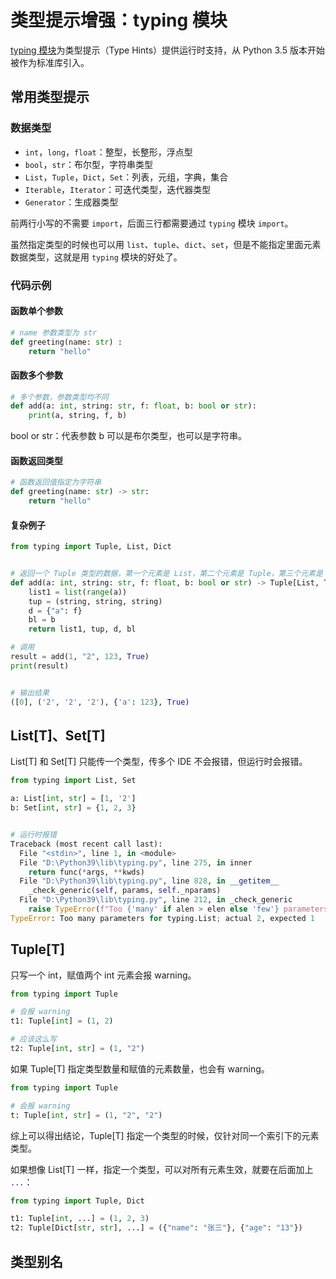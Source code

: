 # 类型提示增强：typing 模块

[typing 模块](https://github.com/python/cpython/blob/main/Lib/typing.py)为类型提示（Type Hints）提供运行时支持，从 Python 3.5 版本开始被作为标准库引入。

## 常用类型提示

### 数据类型

* `int`，`long`，`float`：整型，长整形，浮点型
* `bool`，`str`：布尔型，字符串类型
* `List`，`Tuple`，`Dict`，`Set`：列表，元组，字典，集合
* `Iterable`，`Iterator`：可迭代类型，迭代器类型
* `Generator`：生成器类型

前两行小写的不需要 `import`，后面三行都需要通过 `typing` 模块 `import`。 

虽然指定类型的时候也可以用 `list`、`tuple`、`dict`、`set`，但是不能指定里面元素数据类型，这就是用 `typing` 模块的好处了。

### 代码示例

#### 函数单个参数

```python
# name 参数类型为 str
def greeting(name: str) :
    return "hello"
```

#### 函数多个参数

```python
# 多个参数，参数类型均不同
def add(a: int, string: str, f: float, b: bool or str):
    print(a, string, f, b)
```

bool or str：代表参数 b 可以是布尔类型，也可以是字符串。

#### 函数返回类型

```python
# 函数返回值指定为字符串
def greeting(name: str) -> str:
    return "hello"
```

#### 复杂例子

```python
from typing import Tuple, List, Dict


# 返回一个 Tuple 类型的数据，第一个元素是 List，第二个元素是 Tuple，第三个元素是 Dict，第四个元素可以是字符串或布尔
def add(a: int, string: str, f: float, b: bool or str) -> Tuple[List, Tuple, Dict, str or bool]:
    list1 = list(range(a))
    tup = (string, string, string)
    d = {"a": f}
    bl = b
    return list1, tup, d, bl

# 调用
result = add(1, "2", 123, True)
print(result)


# 输出结果
([0], ('2', '2', '2'), {'a': 123}, True)
```

## List[T]、Set[T]

List[T] 和 Set[T] 只能传一个类型，传多个 IDE 不会报错，但运行时会报错。

```python
from typing import List, Set

a: List[int, str] = [1, '2']
b: Set[int, str] = {1, 2, 3}


# 运行时报错
Traceback (most recent call last):
  File "<stdin>", line 1, in <module>
  File "D:\Python39\lib\typing.py", line 275, in inner
    return func(*args, **kwds)
  File "D:\Python39\lib\typing.py", line 828, in __getitem__
    _check_generic(self, params, self._nparams)
  File "D:\Python39\lib\typing.py", line 212, in _check_generic
    raise TypeError(f"Too {'many' if alen > elen else 'few'} parameters for {cls};"
TypeError: Too many parameters for typing.List; actual 2, expected 1
```

## Tuple[T]

只写一个 int，赋值两个 int 元素会报 warning。

```python
from typing import Tuple

# 会报 warning
t1: Tuple[int] = (1, 2)

# 应该这么写
t2: Tuple[int, str] = (1, "2")
```

如果 Tuple[T] 指定类型数量和赋值的元素数量，也会有 warning。

```python
from typing import Tuple

# 会报 warning
t: Tuple[int, str] = (1, "2", "2") 
```

综上可以得出结论，Tuple[T] 指定一个类型的时候，仅针对同一个索引下的元素类型。

如果想像 List[T] 一样，指定一个类型，可以对所有元素生效，就要在后面加上 `...`：

```python
from typing import Tuple, Dict

t1: Tuple[int, ...] = (1, 2, 3)
t2: Tuple[Dict[str, str], ...] = ({"name": "张三"}, {"age": "13"})
```

## 类型别名


